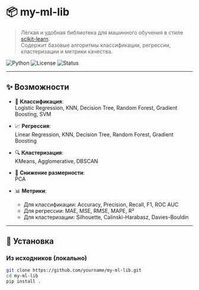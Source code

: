 # 📦 my-ml-lib

> Лёгкая и удобная библиотека для машинного обучения в стиле [scikit-learn](https://scikit-learn.org/).  
> Содержит базовые алгоритмы классификации, регрессии, кластеризации и метрики качества.  

![Python](https://img.shields.io/badge/python-3.8%2B-blue.svg)
![License](https://img.shields.io/badge/license-MIT-green.svg)
![Status](https://img.shields.io/badge/status-beta-orange.svg)

---

## ✨ Возможности

- 🧩 **Классификация**:  
  Logistic Regression, KNN, Decision Tree, Random Forest, Gradient Boosting, SVM  

- 📈 **Регрессия**:  
  Linear Regression, KNN, Decision Tree, Random Forest, Gradient Boosting  

- 🔍 **Кластеризация**:  
  KMeans, Agglomerative, DBSCAN  

- 🔬 **Снижение размерности**:  
  PCA  

- 📊 **Метрики**:  
  - Для классификации: Accuracy, Precision, Recall, F1, ROC AUC  
  - Для регрессии: MAE, MSE, RMSE, MAPE, R²  
  - Для кластеризации: Silhouette, Calinski-Harabasz, Davies-Bouldin  

---

## 🚀 Установка

### Из исходников (локально)

```bash
git clone https://github.com/yourname/my-ml-lib.git
cd my-ml-lib
pip install .
